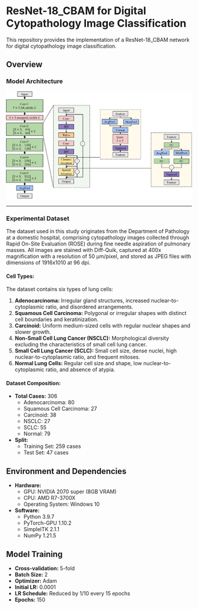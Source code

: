 # ResNet-18_CBAM for Digital Cytopathology Image Classification

This repository provides the implementation of a ResNet-18_CBAM network for digital cytopathology image classification. 


## Overview

### Model Architecture

![Network Architecture](https://raw.githubusercontent.com/cir9/resnet-cbam-py/refs/heads/main/images/arch.png)

---

### Experimental Dataset
The dataset used in this study originates from the Department of Pathology at a domestic hospital, comprising cytopathology images collected through Rapid On-Site Evaluation (ROSE) during fine needle aspiration of pulmonary masses. All images are stained with Diff-Quik, captured at 400x magnification with a resolution of 50 µm/pixel, and stored as JPEG files with dimensions of 1916x1010 at 96 dpi.

#### Cell Types:
The dataset contains six types of lung cells:
1. **Adenocarcinoma:** Irregular gland structures, increased nuclear-to-cytoplasmic ratio, and disordered arrangements.
2. **Squamous Cell Carcinoma:** Polygonal or irregular shapes with distinct cell boundaries and keratinization.
3. **Carcinoid:** Uniform medium-sized cells with regular nuclear shapes and slower growth.
4. **Non-Small Cell Lung Cancer (NSCLC):** Morphological diversity excluding the characteristics of small cell lung cancer.
5. **Small Cell Lung Cancer (SCLC):** Small cell size, dense nuclei, high nuclear-to-cytoplasmic ratio, and frequent mitoses.
6. **Normal Lung Cells:** Regular cell size and shape, low nuclear-to-cytoplasmic ratio, and absence of atypia.


#### Dataset Composition:
- **Total Cases:** 306
  - Adenocarcinoma: 80
  - Squamous Cell Carcinoma: 27
  - Carcinoid: 38
  - NSCLC: 27
  - SCLC: 55
  - Normal: 79
- **Split:**
  - Training Set: 259 cases
  - Test Set: 47 cases


## Environment and Dependencies
- **Hardware:** 
  - GPU: NVIDIA 2070 super (8GB VRAM)
  - CPU: AMD R7-3700X
  - Operating System: Windows 10
- **Software:**
  - Python 3.9.7
  - PyTorch-GPU 1.10.2
  - SimpleITK 2.1.1
  - NumPy 1.21.5

## Model Training
-  **Cross-validation:** 5-fold
-  **Batch Size:** 2
-  **Optimizer:** Adam
-  **Initial LR:** 0.0001
-  **LR Schedule:** Reduced by 1/10 every 15 epochs
-  **Epochs:** 150
